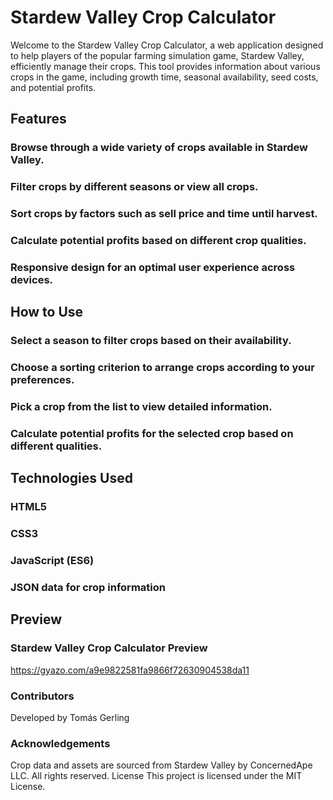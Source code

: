 # Stardew Valley Crop Calculator
Welcome to the Stardew Valley Crop Calculator, a web application designed to help players of the popular farming simulation game, Stardew Valley, efficiently manage their crops. This tool provides information about various crops in the game, including growth time, seasonal availability, seed costs, and potential profits.

## Features
### Browse through a wide variety of crops available in Stardew Valley.
### Filter crops by different seasons or view all crops.
### Sort crops by factors such as sell price and time until harvest.
### Calculate potential profits based on different crop qualities.
### Responsive design for an optimal user experience across devices.

## How to Use
### Select a season to filter crops based on their availability.
### Choose a sorting criterion to arrange crops according to your preferences.
### Pick a crop from the list to view detailed information.
### Calculate potential profits for the selected crop based on different qualities.
## Technologies Used
### HTML5
### CSS3
### JavaScript (ES6)
### JSON data for crop information
## Preview
### Stardew Valley Crop Calculator Preview
https://gyazo.com/a9e9822581fa9866f72630904538da11
### Contributors
Developed by Tomás Gerling
### Acknowledgements
Crop data and assets are sourced from Stardew Valley by ConcernedApe LLC. All rights reserved.
License
This project is licensed under the MIT License.
